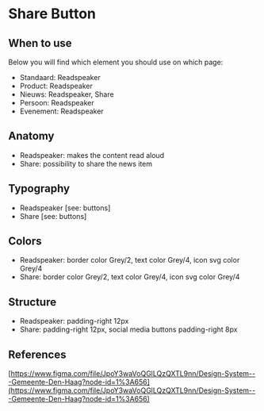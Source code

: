 # Share Button

## When to use

Below you will find which element you should use on which page:

- Standaard: Readspeaker
- Product: Readspeaker
- Nieuws: Readspeaker, Share
- Persoon: Readspeaker
- Evenement: Readspeaker

## Anatomy

- Readspeaker: makes the content read aloud
- Share: possibility to share the news item

## Typography

- Readspeaker [see: buttons]
- Share [see: buttons]

## Colors

- Readspeaker: border color Grey/2, text color Grey/4, icon svg color Grey/4
- Share: border color Grey/2, text color Grey/4, icon svg color Grey/4

## Structure

- Readspeaker: padding-right 12px
- Share: padding-right 12px, social media buttons padding-right 8px

## References

[https://www.figma.com/file/JpoY3waVoQGlLQzQXTL9nn/Design-System---Gemeente-Den-Haag?node-id=1%3A656](https://www.figma.com/file/JpoY3waVoQGlLQzQXTL9nn/Design-System---Gemeente-Den-Haag?node-id=1%3A656)
